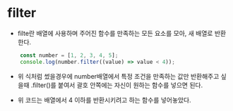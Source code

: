 # filter

- filte란 배열에 사용하며 주어진 함수를 만족하는 모든 요소를 모아, 새 배열로 반환한다.

``` js
    const number = [1, 2, 3, 4, 5];
    console.log(number.filter((value) => value < 4));
```

- 위 식처럼 썼을경우에 number배열에서 특정 조건을 만족하는 값만 반환해주고 싶을때 .filter()를 붙여서 괄호 안쪽에는 자신이 원하는 함수를 넣으면 된다.

- 위 코드는 배열에서 4 이하를 반환시키려고 하는 함수를 넣어놓았다.